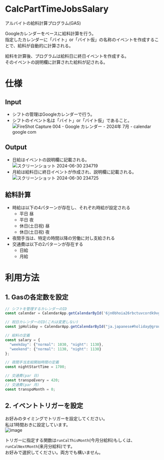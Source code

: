 # CalcPartTimeJobsSalary
アルバイトの給料計算プログラム(GAS)  

Googleカレンダーをベースに給料計算を行う。  
指定したカレンダーに「バイト」or「バイト仮」の名称のイベントを作成することで、給料が自動的に計算される。

給料を計算後、プログラムは給料日に終日イベントを作成する。  
そのイベントの説明欄に計算された給料が記される。

# 仕様

## Input
- シフトの管理はGoogleカレンダーで行う。
- シフトのイベント名は「バイト」or「バイト仮」であること。  
![FireShot Capture 004 - Google カレンダー - 2024年 7月 - calendar google com](https://github.com/hyouhyan/CalcPartTimeJobsSalary/assets/76419486/3770ded5-9f7b-475c-bf76-e78e2f2e578d)

## Output
- 日給はイベントの説明欄に記載される。  
![スクリーンショット 2024-06-30 234719](https://github.com/hyouhyan/CalcPartTimeJobsSalary/assets/76419486/ad241f66-9ae0-4a7d-b776-120da43305aa)
- 月給は給料日に終日イベントが作成され、説明欄に記載される。  
![スクリーンショット 2024-06-30 234725](https://github.com/hyouhyan/CalcPartTimeJobsSalary/assets/76419486/2dbd4a1f-d42c-4c16-90e4-78fbfb354e16)

## 給料計算
- 時給は以下の4パターンが存在し、それぞれ時給が設定される
  - 平日 昼
  - 平日 夜
  - 休日(土日祝) 昼
  - 休日(土日祝) 夜
- 夜間手当は、特定の時間以降の労働に対し支給される
- 交通費は以下の2パターンが存在する
  - 日給
  - 月給


# 利用方法
## 1. Gasの各定数を設定

```javascript
// シフトを管理するカレンダーのID
const calendar = CalendarApp.getCalendarById('6jn0bhoia26rbctuvcordk9vgk@group.calendar.google.com');

// 祝日カレンダーのID(これは変更しない)
const jpHoliday = CalendarApp.getCalendarById("ja.japanese#holiday@group.v.calendar.google.com");

// 給料の定義
const salary = {
  "weekday": {"normal": 1030, "night": 1130},
  "weekend": {"normal": 1130, "night": 1130}
};

// 夜間手当支給開始時間の定義
const nightStartTime = 1700;

// 交通費(par 日)
const transpoEvery = 420;
// 交通費(par 月)
const transpoMonth = 0;
```

## 2. イベントトリガーを設定
お好みのタイミングでトリガーを設定してください。  
私は1時間おきに設定しています。  
![image](https://github.com/hyouhyan/CalcPartTimeJobsSalary/assets/76419486/9b1c8bfd-0b75-4fe0-94f8-668dcbbc362d)

トリガーに指定する関数は`runCalThisMonth`(今月分給料)もしくは、`runCalNextMonth`(来月分給料)です。  
お好みで選択してください。両方でも構いません。